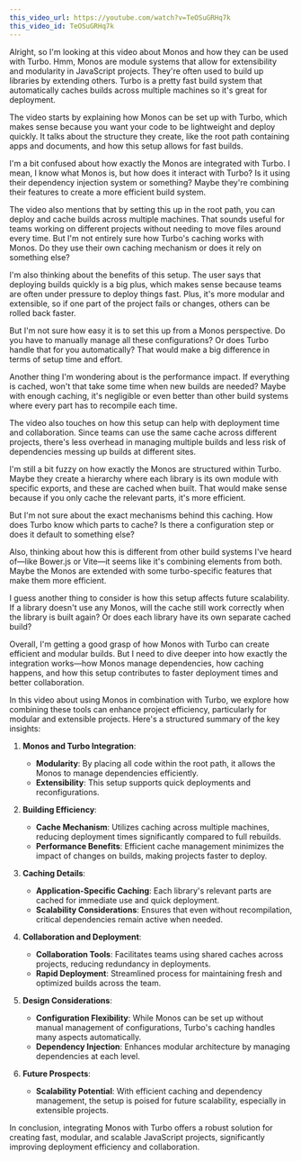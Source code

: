 ```yaml
---
this_video_url: https://youtube.com/watch?v=TeOSuGRHq7k
this_video_id: TeOSuGRHq7k
---
```

<think>
Alright, so I'm looking at this video about Monos and how they can be used with Turbo. Hmm, Monos are module systems that allow for extensibility and modularity in JavaScript projects. They're often used to build up libraries by extending others. Turbo is a pretty fast build system that automatically caches builds across multiple machines so it's great for deployment.

The video starts by explaining how Monos can be set up with Turbo, which makes sense because you want your code to be lightweight and deploy quickly. It talks about the structure they create, like the root path containing apps and documents, and how this setup allows for fast builds.

I'm a bit confused about how exactly the Monos are integrated with Turbo. I mean, I know what Monos is, but how does it interact with Turbo? Is it using their dependency injection system or something? Maybe they're combining their features to create a more efficient build system.

The video also mentions that by setting this up in the root path, you can deploy and cache builds across multiple machines. That sounds useful for teams working on different projects without needing to move files around every time. But I'm not entirely sure how Turbo's caching works with Monos. Do they use their own caching mechanism or does it rely on something else?

I'm also thinking about the benefits of this setup. The user says that deploying builds quickly is a big plus, which makes sense because teams are often under pressure to deploy things fast. Plus, it's more modular and extensible, so if one part of the project fails or changes, others can be rolled back faster.

But I'm not sure how easy it is to set this up from a Monos perspective. Do you have to manually manage all these configurations? Or does Turbo handle that for you automatically? That would make a big difference in terms of setup time and effort.

Another thing I'm wondering about is the performance impact. If everything is cached, won't that take some time when new builds are needed? Maybe with enough caching, it's negligible or even better than other build systems where every part has to recompile each time.

The video also touches on how this setup can help with deployment time and collaboration. Since teams can use the same cache across different projects, there's less overhead in managing multiple builds and less risk of dependencies messing up builds at different sites.

I'm still a bit fuzzy on how exactly the Monos are structured within Turbo. Maybe they create a hierarchy where each library is its own module with specific exports, and these are cached when built. That would make sense because if you only cache the relevant parts, it's more efficient.

But I'm not sure about the exact mechanisms behind this caching. How does Turbo know which parts to cache? Is there a configuration step or does it default to something else?

Also, thinking about how this is different from other build systems I've heard of—like Bower.js or Vite—it seems like it's combining elements from both. Maybe the Monos are extended with some turbo-specific features that make them more efficient.

I guess another thing to consider is how this setup affects future scalability. If a library doesn't use any Monos, will the cache still work correctly when the library is built again? Or does each library have its own separate cached build?

Overall, I'm getting a good grasp of how Monos with Turbo can create efficient and modular builds. But I need to dive deeper into how exactly the integration works—how Monos manage dependencies, how caching happens, and how this setup contributes to faster deployment times and better collaboration.
</think>

In this video about using Monos in combination with Turbo, we explore how combining these tools can enhance project efficiency, particularly for modular and extensible projects. Here's a structured summary of the key insights:

1. **Monos and Turbo Integration**:
   - **Modularity**: By placing all code within the root path, it allows the Monos to manage dependencies efficiently.
   - **Extensibility**: This setup supports quick deployments and reconfigurations.

2. **Building Efficiency**:
   - **Cache Mechanism**: Utilizes caching across multiple machines, reducing deployment times significantly compared to full rebuilds.
   - **Performance Benefits**: Efficient cache management minimizes the impact of changes on builds, making projects faster to deploy.

3. **Caching Details**:
   - **Application-Specific Caching**: Each library's relevant parts are cached for immediate use and quick deployment.
   - **Scalability Considerations**: Ensures that even without recompilation, critical dependencies remain active when needed.

4. **Collaboration and Deployment**:
   - **Collaboration Tools**: Facilitates teams using shared caches across projects, reducing redundancy in deployments.
   - **Rapid Deployment**: Streamlined process for maintaining fresh and optimized builds across the team.

5. **Design Considerations**:
   - **Configuration Flexibility**: While Monos can be set up without manual management of configurations, Turbo's caching handles many aspects automatically.
   - **Dependency Injection**: Enhances modular architecture by managing dependencies at each level.

6. **Future Prospects**:
   - **Scalability Potential**: With efficient caching and dependency management, the setup is poised for future scalability, especially in extensible projects.

In conclusion, integrating Monos with Turbo offers a robust solution for creating fast, modular, and scalable JavaScript projects, significantly improving deployment efficiency and collaboration.
